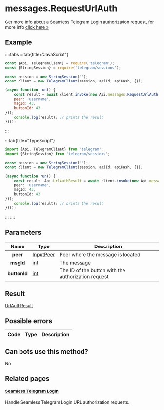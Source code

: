 # messages.RequestUrlAuth

Get more info about a Seamless Telegram Login authorization request, for more info [click here »](https://core.telegram.org/api/url-authorization)



## Example

::::tabs
:::tab{title="JavaScript"}
```js
const {Api, TelegramClient} = require('telegram');
const {StringSession} = require('telegram/sessions');

const session = new StringSession('');
const client = new TelegramClient(session, apiId, apiHash, {});

(async function run() {
    const result = await client.invoke(new Api.messages.RequestUrlAuth({
    peer: 'username',
    msgId: 43,
    buttonId: 43
}));
    console.log(result); // prints the result
})();
```
:::

:::tab{title="TypeScript"}
```ts
import {Api, TelegramClient} from 'telegram';
import {StringSession} from 'telegram/sessions';

const session = new StringSession('');
const client = new TelegramClient(session, apiId, apiHash, {});

(async function run() {
    const result: Api.UrlAuthResult = await client.invoke(new Api.messages.RequestUrlAuth({
    peer: 'username',
    msgId: 43,
    buttonId: 43
}));
    console.log(result); // prints the result
})();
```
:::
::::



## Parameters

| Name | Type | Description |
| :--: | ---- | ----------- |
| **peer** | [InputPeer](https://core.telegram.org/type/InputPeer) | Peer where the message is located 
| **msgId** | [int](https://core.telegram.org/type/int) | The message 
| **buttonId** | [int](https://core.telegram.org/type/int) | The ID of the button with the authorization request 


## Result

[UrlAuthResult](https://core.telegram.org/type/UrlAuthResult)



## Possible errors

| Code | Type | Description |
| :--: | ---- | ----------- |


## Can bots use this method?

No

## Related pages

#### [Seamless Telegram Login](https://core.telegram.org/api/url-authorization)

Handle Seamless Telegram Login URL authorization requests.




